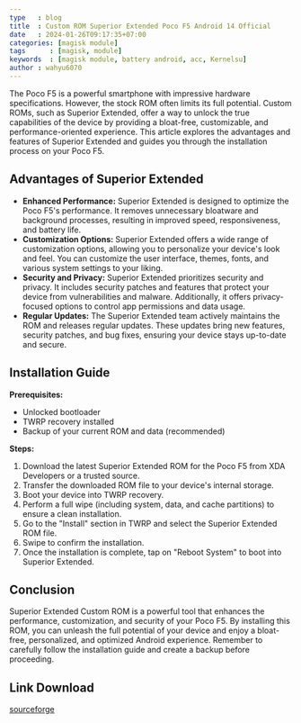 ```yaml
---
type   : blog
title  : Custom ROM Superior Extended Poco F5 Android 14 Official
date   : 2024-01-26T09:17:35+07:00
categories: [magisk module]
tags      : [magisk, module]
keywords  : [magisk module, battery android, acc, Kernelsu]
author : wahyu6070
---
```




The Poco F5 is a powerful smartphone with impressive hardware specifications. However, the stock ROM often limits its full potential. Custom ROMs, such as Superior Extended, offer a way to unlock the true capabilities of the device by providing a bloat-free, customizable, and performance-oriented experience. This article explores the advantages and features of Superior Extended and guides you through the installation process on your Poco F5.

## Advantages of Superior Extended

* **Enhanced Performance:** Superior Extended is designed to optimize the Poco F5's performance. It removes unnecessary bloatware and background processes, resulting in improved speed, responsiveness, and battery life.
* **Customization Options:** Superior Extended offers a wide range of customization options, allowing you to personalize your device's look and feel. You can customize the user interface, themes, fonts, and various system settings to your liking.
* **Security and Privacy:** Superior Extended prioritizes security and privacy. It includes security patches and features that protect your device from vulnerabilities and malware. Additionally, it offers privacy-focused options to control app permissions and data usage.
* **Regular Updates:** The Superior Extended team actively maintains the ROM and releases regular updates. These updates bring new features, security patches, and bug fixes, ensuring your device stays up-to-date and secure.

## Installation Guide

**Prerequisites:**

* Unlocked bootloader
* TWRP recovery installed
* Backup of your current ROM and data (recommended)

**Steps:**

1. Download the latest Superior Extended ROM for the Poco F5 from XDA Developers or a trusted source.
2. Transfer the downloaded ROM file to your device's internal storage.
3. Boot your device into TWRP recovery.
4. Perform a full wipe (including system, data, and cache partitions) to ensure a clean installation.
5. Go to the "Install" section in TWRP and select the Superior Extended ROM file.
6. Swipe to confirm the installation.
7. Once the installation is complete, tap on "Reboot System" to boot into Superior Extended.

## Conclusion

Superior Extended Custom ROM is a powerful tool that enhances the performance, customization, and security of your Poco F5. By installing this ROM, you can unleash the full potential of your device and enjoy a bloat-free, personalized, and optimized Android experience. Remember to carefully follow the installation guide and create a backup before proceeding.

## Link Download

[sourceforge](https://sourceforge.net/projects/superiorextended/files/marble/)
